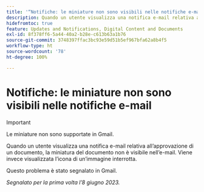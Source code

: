 ```yaml
---
title: '“Notifiche: le miniature non sono visibili nelle notifiche e-mail”'
description: Quando un utente visualizza una notifica e-mail relativa all’approvazione di un documento, la miniatura del documento non è visibile nell’e-mail.
hidefromtoc: true
feature: Updates and Notifications, Digital Content and Documents
exl-id: 8f378ff6-5a44-40a2-b28e-c613b63a1b76
source-git-commit: 3748397ffac3bc93e59d51b5ef967bfa62a8b4f5
workflow-type: ht
source-wordcount: '78'
ht-degree: 100%

---
```


# Notifiche: le miniature non sono visibili nelle notifiche e-mail

<!-- 
>[!NOTE]
>
>This issue was fixed on July 29, 2024.

-->

>[!IMPORTANT]
>
>Le miniature non sono supportate in Gmail.

Quando un utente visualizza una notifica e-mail relativa all’approvazione di un documento, la miniatura del documento non è visibile nell’e-mail. Viene invece visualizzata l’icona di un’immagine interrotta.

Questo problema è stato segnalato in Gmail.

_Segnalato per la prima volta l’8 giugno 2023._
